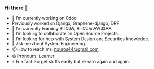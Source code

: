 ### Hi there 👋

<!--
**nou-ros/nou-ros** is a ✨ _special_ ✨ repository because its `README.md` (this file) appears on your GitHub profile.

Here are some ideas to get you started:
-->
- 🔭 I’m currently working on Odoo
- Previously worked on Django, Graphene-django, DRF
- 🌱 I’m currently learning RHCSA, RHCE & AWSSAA
- 👯 I’m looking to collaborate on Open Source Projects.
- 🤔 I’m looking for help with System Design and Securities knowledge.
- 💬 Ask me about System Engineering. 
- 📫 How to reach me: nouros44@gmail.com
- 😄 Pronouns: Learner
- ⚡ Fun fact: Forget stuffs easily but relearn again and again. 
